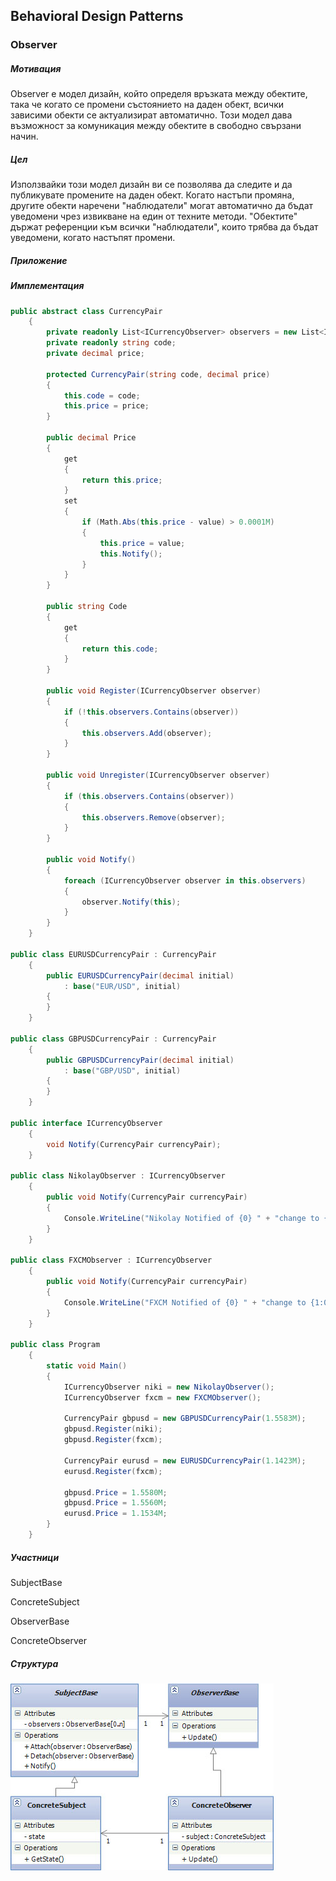 ## Behavioral Design Patterns

### **Observer** ###

##### Мотивация
 Observer е модел дизайн, който определя връзката между обектите, така че когато се промени състоянието на даден обект, всички зависими обекти се актуализират автоматично. Този модел дава възможност за комуникация между обектите в свободно свързани начин.
##### Цел
Използвайки този модел дизайн ви се позволява да следите и да публикувате промените на даден обект. Когато настъпи промяна, другите обекти наречени "наблюдатели" могат автоматично да бъдат уведомени чрез извикване на един от техните методи.
"Обектите" държат референции към всички "наблюдатели", които трябва да бъдат уведомени, когато настъпят промени.
 
##### Приложение


##### Имплементация

```c#    
public abstract class CurrencyPair
    {
        private readonly List<ICurrencyObserver> observers = new List<ICurrencyObserver>();
        private readonly string code;
        private decimal price;

        protected CurrencyPair(string code, decimal price)
        {
            this.code = code;
            this.price = price;
        }

        public decimal Price
        {
            get
            {
                return this.price;
            }
            set
            {
                if (Math.Abs(this.price - value) > 0.0001M)
                {
                    this.price = value;
                    this.Notify();
                }
            }
        }

        public string Code
        {
            get
            {
                return this.code;
            }
        }

        public void Register(ICurrencyObserver observer)
        {
            if (!this.observers.Contains(observer))
            {
                this.observers.Add(observer);
            }
        }

        public void Unregister(ICurrencyObserver observer)
        {
            if (this.observers.Contains(observer))
            {
                this.observers.Remove(observer);
            }
        }

        public void Notify()
        {
            foreach (ICurrencyObserver observer in this.observers)
            {
                observer.Notify(this);
            }
        }
    }

public class EURUSDCurrencyPair : CurrencyPair
    {
        public EURUSDCurrencyPair(decimal initial)
            : base("EUR/USD", initial)
        {
        }
    }

public class GBPUSDCurrencyPair : CurrencyPair
    {
        public GBPUSDCurrencyPair(decimal initial)
            : base("GBP/USD", initial)
        {
        }
    }

public interface ICurrencyObserver
    {
        void Notify(CurrencyPair currencyPair);
    }

public class NikolayObserver : ICurrencyObserver
    {
        public void Notify(CurrencyPair currencyPair)
        {
            Console.WriteLine("Nikolay Notified of {0} " + "change to {1:0.0000}", currencyPair.Code, currencyPair.Price);
        }
    }

public class FXCMObserver : ICurrencyObserver
    {
        public void Notify(CurrencyPair currencyPair)
        {
            Console.WriteLine("FXCM Notified of {0} " + "change to {1:0.0000}", currencyPair.Code, currencyPair.Price);
        }
    }

public class Program
    {
        static void Main()
        {
            ICurrencyObserver niki = new NikolayObserver();
            ICurrencyObserver fxcm = new FXCMObserver();

            CurrencyPair gbpusd = new GBPUSDCurrencyPair(1.5583M);
            gbpusd.Register(niki);
            gbpusd.Register(fxcm);

            CurrencyPair eurusd = new EURUSDCurrencyPair(1.1423M);
            eurusd.Register(fxcm);

            gbpusd.Price = 1.5580M;
            gbpusd.Price = 1.5560M;
            eurusd.Price = 1.1534M;
        }
    }

```
##### Участници
SubjectBase

ConcreteSubject

ObserverBase

ConcreteObserver

##### Структура

![](https://github.com/dchakov/High-Quality-Code-HomeWork/blob/master/17-Design%20Patterns/BehavioralPatterns/images/Observer.jpg)

